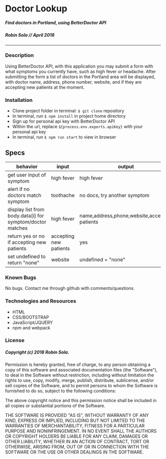# Doctor Lookup
##### Find doctors in Portland, using BetterDoctor API
##### Robin Sola // April 2018
---
### Description
Using BetterDoctor API, with this application you may submit a form with what symptoms you currently have, such as high fever or headache. After submitting the form a list of doctors in the Portland area will be displayed, with doctor name, address, phone number, website, and if they are accepting new patients at the moment.

### Installation
* Clone project folder in terminal: `$ git clone` repository
* In terminal, run `$ npm install` in project home directory
* Sign up for personal api key with BetterDoctor API
* Within the url, replace `${process.env.exports.apiKey}` with your personal api key
* In terminal, run `$ npm run start` to view in browser

## Specs
|behavior|input|output|
|--------|-----|------|
|get user input of symptom|high fever|high fever|
|alert if no doctors match symptom|toothache|no docs, try another symptom|
|display list from body.data[i] for symptom/doctor matches|high fever|name,address,phone,website,accepting patients|
|return yes or no if accepting new patients|accepting new patients|yes|
|set undefined to return "none"|website|undefined = "none"|

### Known Bugs
No bugs. Contact me through github with comments/questions.

### Technologies and Resources
* HTML
* CSS/BOOTSTRAP
* JavaScript/JQUERY
* npm and webpack

### License
##### Copyright (c) 2018 Robin Sola.
Permission is hereby granted, free of charge, to any person obtaining a copy of this software and associated documentation files (the "Software"), to deal in the Software without restriction, including without limitation the rights to use, copy, modify, merge, publish, distribute, sublicense, and/or sell copies of the Software, and to permit persons to whom the Software is furnished to do so, subject to the following conditions:

The above copyright notice and this permission notice shall be included in all copies or substantial portions of the Software.

THE SOFTWARE IS PROVIDED "AS IS", WITHOUT WARRANTY OF ANY KIND, EXPRESS OR IMPLIED, INCLUDING BUT NOT LIMITED TO THE WARRANTIES OF MERCHANTABILITY, FITNESS FOR A PARTICULAR PURPOSE AND NONINFRINGEMENT. IN NO EVENT SHALL THE AUTHORS OR COPYRIGHT HOLDERS BE LIABLE FOR ANY CLAIM, DAMAGES OR OTHER LIABILITY, WHETHER IN AN ACTION OF CONTRACT, TORT OR OTHERWISE, ARISING FROM, OUT OF OR IN CONNECTION WITH THE SOFTWARE OR THE USE OR OTHER DEALINGS IN THE SOFTWARE.
